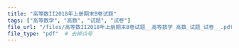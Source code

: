 ```yaml
---
title: "高等数II2018年上册期末B卷试题"
tags: ["高等数学", "高数", "试题", "试卷"]
file_url: "/files/高等数II2018年上册期末B卷试题__高等数学_高数_试题_试卷__.pdf"
file_type: "pdf"  # 去掉点号
---
```




<!-- 文件类型: .pdf -->
<!-- 文件图标: 📄 -->
